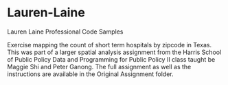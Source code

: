 # Lauren-Laine
Lauren Laine Professional Code Samples

Exercise mapping the count of short term hospitals by zipcode in Texas. This was part of a larger spatial analysis assignment from the Harris School of Public Policy Data and Programming for Public Policy II class taught be Maggie Shi and Peter Ganong. The full assignment as well as the instructions are available in the Original Assignment folder. 